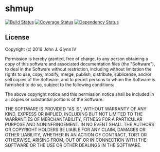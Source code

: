 # shmup

[![Build Status](https://travis-ci.org/jjg1914/shmup.svg?branch=master)](https://travis-ci.org/jjg1914/shmup)
[![Coverage Status](https://coveralls.io/repos/github/jjg1914/shmup/badge.svg?branch=master)](https://coveralls.io/github/jjg1914/shmup?branch=master)
[![Dependency Status](https://david-dm.org/mu-engine/mu-engine.svg)](https://david-dm.org/mu-engine/mu-engine)

## License

Copyright (c) 2016 John J. Glynn IV

Permission is hereby granted, free of charge, to any person obtaining a copy of this software and associated documentation files (the "Software"), to deal in the Software without restriction, including without limitation the rights to use, copy, modify, merge, publish, distribute, sublicense, and/or sell copies of the Software, and to permit persons to whom the Software is furnished to do so, subject to the following conditions:

The above copyright notice and this permission notice shall be included in all copies or substantial portions of the Software.

THE SOFTWARE IS PROVIDED "AS IS", WITHOUT WARRANTY OF ANY KIND, EXPRESS OR IMPLIED, INCLUDING BUT NOT LIMITED TO THE WARRANTIES OF MERCHANTABILITY, FITNESS FOR A PARTICULAR PURPOSE AND NONINFRINGEMENT. IN NO EVENT SHALL THE AUTHORS OR COPYRIGHT HOLDERS BE LIABLE FOR ANY CLAIM, DAMAGES OR OTHER LIABILITY, WHETHER IN AN ACTION OF CONTRACT, TORT OR OTHERWISE, ARISING FROM, OUT OF OR IN CONNECTION WITH THE SOFTWARE OR THE USE OR OTHER DEALINGS IN THE SOFTWARE.
